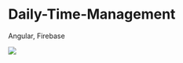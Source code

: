 # Daily-Time-Management
Angular, Firebase

<img src='https://github.com/kosomi/Daily-Time-Management/blob/master/ewwe.png'>
